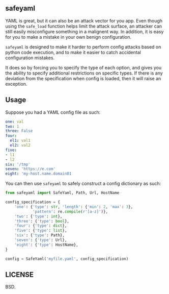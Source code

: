 
## safeyaml

YAML is great, but it can also be an attack vector for you app. Even though using the `safe_load` function helps limit the attack surface, an attacker can still easily misconfigure something in a malignent way. In addition, it is easy for you to make a mistake in your own benign configuration.

`safeyaml` is designed to make it harder to perform config attacks based on python code execution, and to make it easier to catch accidental configuration mistakes.

It does so by forcing you to specify the type of each option, and gives you the ability to specify additional restrictions on specific types. If there is any deviation from the specification when config is loaded, then it will raise an exception.

## Usage

Suppose you had a YAML config file as such:

```yaml
one: val
two: 1
three: False
four:
  el1: val1
  el2: val2
five:
- l1
- l2
six: '/tmp'
seven: 'https://e.com'
eight: 'my-host.name.domain01
```

You can then use `safeyaml` to safely construct a config dictionary as such:

```python
from safeyaml import SafeYaml, Path, Url, HostName

config_specification = {
    'one': {'type': str, 'length': {'min': 2, 'max': 3},
            'pattern': re.compile(r'[a-z]')},
    'two': {'type': int},
    'three': {'type': bool},
    'four': {'type': dict},
    'five': {'type': list},
    'six': {'type': Path},
    'seven': {'type': Url},
    'eight': {'type': HostName},
}

config = SafeYaml('myfile.yaml', config_specification)

```

## LICENSE

BSD.
